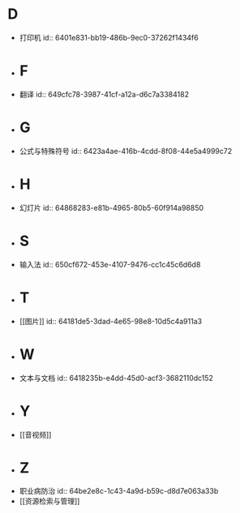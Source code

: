 # D
- 打印机
  id:: 6401e831-bb19-486b-9ec0-37262f1434f6
- # F
- 翻译
  id:: 649cfc78-3987-41cf-a12a-d6c7a3384182
- # G
- 公式与特殊符号
  id:: 6423a4ae-416b-4cdd-8f08-44e5a4999c72
- # H
- 幻灯片
  id:: 64868283-e81b-4965-80b5-60f914a98850
- # S
- 输入法
  id:: 650cf672-453e-4107-9476-cc1c45c6d6d8
- # T
- [[图片]]
  id:: 64181de5-3dad-4e65-98e8-10d5c4a911a3
- # W
- 文本与文档
  id:: 6418235b-e4dd-45d0-acf3-3682110dc152
- # Y
- [[音视频]]
- # Z
- 职业病防治
  id:: 64be2e8c-1c43-4a9d-b59c-d8d7e063a33b
- [[资源检索与管理]]
